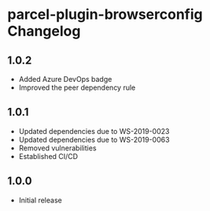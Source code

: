 # parcel-plugin-browserconfig Changelog

## 1.0.2

- Added Azure DevOps badge
- Improved the peer dependency rule

## 1.0.1

- Updated dependencies due to WS-2019-0023
- Updated dependencies due to WS-2019-0063
- Removed vulnerabilities
- Established CI/CD

## 1.0.0

- Initial release
